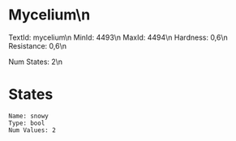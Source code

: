 # Mycelium\n
TextId: mycelium\n
MinId: 4493\n
MaxId: 4494\n
Hardness: 0,6\n
Resistance: 0,6\n

Num States: 2\n
# States
```
Name: snowy
Type: bool
Num Values: 2
```